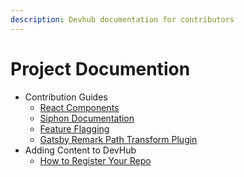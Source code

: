 ```yaml
---
description: Devhub documentation for contributors
---
```

# Project Documention

- Contribution Guides
    - [React Components](./components.md)
    - [Siphon Documentation](./siphon.md)
    - [Feature Flagging](./featureFlags.md)
    - [Gatsby Remark Path Transform Plugin](./gatsby-custom-plugins/gatsby-remark-path-transform.md)
- Adding Content to DevHub
    - [How to Register Your Repo](./registerRepo.md)
